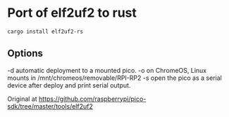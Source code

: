 # Port of elf2uf2 to rust

```bash
cargo install elf2uf2-rs
```

## Options
-d automatic deployment to a mounted pico.
-o on ChromeOS, Linux mounts in /mnt/chromeos/removable/RPI-RP2
-s open the pico as a serial device after deploy and print serial output.

Original at https://github.com/raspberrypi/pico-sdk/tree/master/tools/elf2uf2